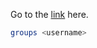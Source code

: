 Go to the [link](http://www.howtogeek.com/howto/ubuntu/see-which-groups-your-linux-user-belongs-to/) here.

```sh
groups <username>
```



